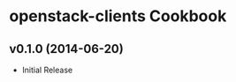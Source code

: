 openstack-clients Cookbook
=========================

v0.1.0 (2014-06-20)
-------------------
- Initial Release
